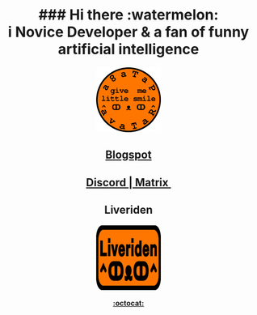 <div align="center">
<h1>### Hi there :watermelon:<br />i Novice Developer  &amp;  a fan of funny artificial intelligence</h1>
</div>
<div align="center">
<a href="https://github.com/liveriden" title="Liveriden">
<img alt="Liveriden logo - (Если Вы видите этот текст, это значит ссылка неработающая, если у Вас есть свободная минутка :) сообщите об этом  на электронную почту вставив ссылку страницы в письмо или опишите ситуацию.) (If You see this text, it means the link is broken, if You have a free minute :) let know by e-mail by inserting the page link in the letter or describe the situation.)" height="128" src="https://github.com/liveriden/lidev/raw/main/github-assets/image/smile-browser-image.png" width="128" />
</a>
</div>
<div align="center">
<h2>
<a href="https://dewob.blogspot.com/" target="_blank">Blogspot</a>
</h2>
<div align="center">
<h2>
<a href="https://discord.gg/dzM8UDE8Jk" title="Discord">Discord&nbsp;</a>|<a href="https://matrix.to/#/#Liveriden-channel:matrix.org" title="Matrix">&nbsp;Matrix&nbsp;</a>
</h2>
</div>

<!--
- 👋 Hi, I’m @liveriden
- 👀 I’m interested in ...
- 🌱 I’m currently learning ...
- 💞️ I’m looking to collaborate on ...
- 📫 How to reach me ...


liveriden/liveriden is a ✨ special ✨ repository because its `README.md` (this file) appears on your GitHub profile.
You can click the Preview link to take a look at your changes.
-->
<div align="center">
<h2>Liveriden</h2>
</div>
<div align="center">
<a href="https://github.com/liveriden" title="Liveriden">
<img alt="Liveriden logo - (Если Вы видите этот текст, это значит ссылка неработающая, если у Вас есть свободная минутка :) сообщите об этом  на электронную почту вставив ссылку страницы в письмо или опишите ситуацию.) (If You see this text, it means the link is broken, if You have a free minute :) let know by e-mail by inserting the page link in the letter or describe the situation.)" height="128" src="https://github.com/liveriden/lidev/raw/main/github-assets/image/logo/liveriden-logo.svg" width="128" />
</a>
</div>
<div align="center">

<!-- **[:octocat: Github](https://github.com/)** -->
**[:octocat:](https://github.com/)**

</div>
<!-- liveridenʳ࿕☦ 2024-03-02 -->
